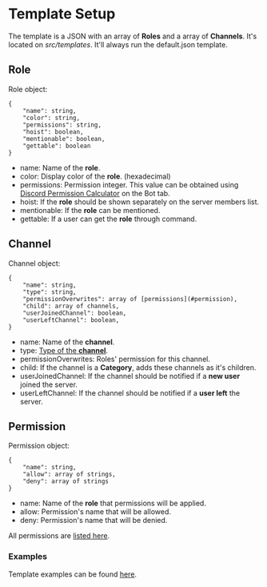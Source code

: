 # Template Setup

The template is a JSON with an array of **Roles** and a array of **Channels**. It's located on *src/templates*. It'll always run the default.json template.

## Role

Role object:
```
{
	"name": string,
	"color": string,
	"permissions": string,
	"hoist": boolean,
	"mentionable": boolean,
	"gettable": boolean
}
```

- name: Name of the **role**.
- color: Display color of the **role**. (hexadecimal)
- permissions: Permission integer. This value can be obtained using [Discord Permission Calculator](https://discord.com/developers) on the Bot tab.
- hoist: If the **role** should be shown separately on the server members list.
- mentionable: If the **role** can be mentioned.
- gettable: If a user can get the **role** through command.

## Channel

Channel object:
```
{
	"name": string,
	"type": string,
	"permissionOverwrites": array of [permissions](#permission),
	"child": array of channels,
	"userJoinedChannel": boolean,
	"userLeftChannel": boolean,
}
```

- name: Name of the **channel**.
- type: [Type of the **channel**](https://discord.com/developers/docs/resources/channel#channel-object-channel-types).
- permissionOverwrites: Roles' permission for this channel.
- child: If the channel is a **Category**, adds these channels as it's children.
- userJoinedChannel: If the channel should be notified if a **new user** joined the server.
- userLeftChannel: If the channel should be notified if a **user left** the server.

## Permission

Permission object:
```
{
	"name": string,
	"allow": array of strings,
	"deny": array of strings
}
```
- name: Name of the **role** that permissions will be applied.
- allow: Permission's name that will be allowed.
- deny: Permission's name that will be denied.

All permissions are [listed here](https://discord.com/developers/docs/topics/permissions#permissions-bitwise-permission-flags).

### Examples

Template examples can be found [here](./src/templates).
